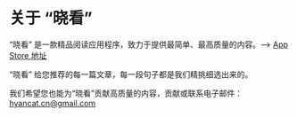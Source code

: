 # 关于 “晓看”

“晓看” 是一款精品阅读应用程序，致力于提供最简单、最高质量的内容。--> [App Store 地址](https://apps.apple.com/app/id1482361638)

“晓看” 给您推荐的每一篇文章，每一段句子都是我们精挑细选出来的。


我们希望您也能为“晓看”贡献高质量的内容，贡献或联系电子邮件：[hyancat.cn@gmail.com](mailto:hyancat.cn@gmail.com)
